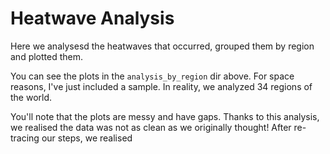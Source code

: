 # Heatwave Analysis

Here we analysesd the heatwaves that occurred, grouped them by region and plotted them. 

You can see the plots in the `analysis_by_region` dir above. For space reasons, I've just included a sample. In reality, we analyzed 34 regions of the world. 

You'll note that the plots are messy and have gaps. Thanks to this analysis, we realised the data was not as clean as we originally thought! After re-tracing our steps, we realised 
